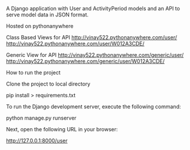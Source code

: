 A Django application with User and ActivityPeriod models and an API to serve model data in JSON format.


Hosted on pythonanywhere

Class Based Views for API
http://vinay522.pythonanywhere.com/user/
http://vinay522.pythonanywhere.com/user/W012A3CDE/

Generic View for API
http://vinay522.pythonanywhere.com/generic/user/
http://vinay522.pythonanywhere.com/generic/user/W012A3CDE/



How to run the project

Clone the project to local directory

pip install > requirements.txt

To run the Django development server, execute the following command:

python manage.py runserver

Next, open the following URL in your browser:

http://127.0.0.1:8000/user
